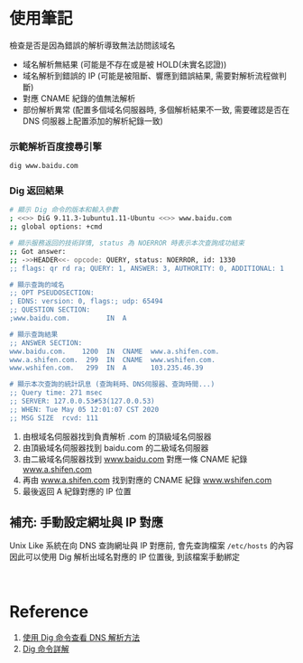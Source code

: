 # 使用筆記

檢查是否是因為錯誤的解析導致無法訪問該域名

- 域名解析無結果 (可能是不存在或是被 HOLD(未實名認證))
- 域名解析到錯誤的 IP (可能是被阻斷、響應到錯誤結果, 需要對解析流程做判斷)
- 對應 CNAME 紀錄的值無法解析
- 部份解析異常  (配置多個域名伺服器時, 多個解析結果不一致, 需要確認是否在 DNS 伺服器上配置添加的解析紀錄一致)

### 示範解析百度搜尋引擎

```bash
dig www.baidu.com
```

### Dig 返回結果

```bash
# 顯示 Dig 命令的版本和輸入參數
; <<>> DiG 9.11.3-1ubuntu1.11-Ubuntu <<>> www.baidu.com
;; global options: +cmd

# 顯示服務返回的技術詳情, status 為 NOERROR 時表示本次查詢成功結束
;; Got answer:
;; ->>HEADER<<- opcode: QUERY, status: NOERROR, id: 1330
;; flags: qr rd ra; QUERY: 1, ANSWER: 3, AUTHORITY: 0, ADDITIONAL: 1

# 顯示查詢的域名
;; OPT PSEUDOSECTION:
; EDNS: version: 0, flags:; udp: 65494
;; QUESTION SECTION:
;www.baidu.com.         IN  A

# 顯示查詢結果
;; ANSWER SECTION:
www.baidu.com.    1200  IN  CNAME  www.a.shifen.com.
www.a.shifen.com.  299  IN  CNAME  www.wshifen.com.
www.wshifen.com.   299  IN  A      103.235.46.39

# 顯示本次查詢的統計訊息 (查詢耗時、DNS伺服器、查詢時間...)
;; Query time: 271 msec
;; SERVER: 127.0.0.53#53(127.0.0.53)
;; WHEN: Tue May 05 12:01:07 CST 2020
;; MSG SIZE  rcvd: 111
```

1. 由根域名伺服器找到負責解析 .com 的頂級域名伺服器
2. 由頂級域名伺服器找到 baidu.com 的二級域名伺服器
3. 由二級域名伺服器找到 www.baidu.com 對應一條 CNAME 紀錄 www.a.shifen.com
4. 再由 www.a.shifen.com 找到對應的 CNAME 紀錄 www.wshifen.com
5. 最後返回 A 紀錄對應的 IP 位置

## 補充: 手動設定網址與 IP 對應

Unix Like 系統在向 DNS 查詢網址與 IP 對應前, 會先查詢檔案 `/etc/hosts` 的內容
因此可以使用 Dig 解析出域名對應的 IP 位置後, 到該檔案手動綁定

<br/>

# Reference

1. [使用 Dig 命令查看 DNS 解析方法](https://kknews.cc/zh-tw/code/e62byx4.html)
2. [Dig 命令詳解](https://kknews.cc/zh-tw/code/8p9kp5q.html)